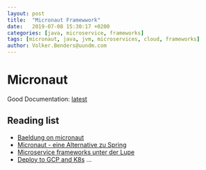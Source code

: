 ```yaml
---
layout: post
title:  "Micronaut Framewwork"
date:   2019-07-08 15:30:17 +0200
categories: [java, microservice, frameworks]
tags: [micronaut, java, jvm, microservices, cloud, frameworks]
author: Volker.Benders@uundm.com
---
```

# Micronaut

Good Documentation: [latest](https://docs.micronaut.io/latest/guide/index.html) 

## Reading list

* [Baeldung on micronaut](https://www.baeldung.com/micronaut)
* [Micronaut - eine Alternative zu Spring](https://www.adesso.de/de/news/blog/micronaut-eine-alternative-zu-spring-4.jsp)
* [Microservice frameworks unter der Lupe](https://jax.de/blog/core-java-jvm-languages/microframeworks-unter-der-lupe-javalin-vs-ktor-vs-spring-fu-vs-micronaut/)
* [Deploy to GCP and K8s](https://codelabs.developers.google.com/codelabs/cloud-micronaut-kubernetes/#1)
...
